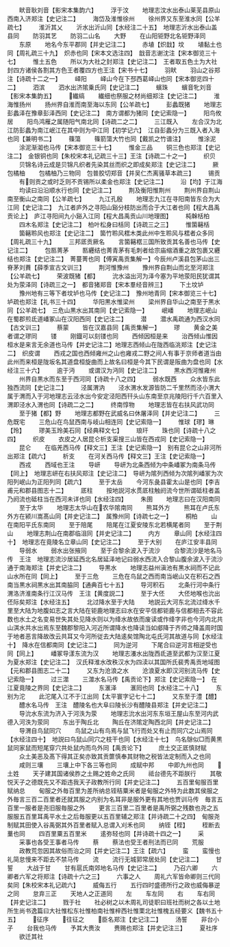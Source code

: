 <!-- { "loadSidebar": true } -->
　　畎音耿刘音【影宋本集韵六】
　　浮于汶
　　地理志汶水出泰山莱芜县原山西南入济郑注【史记注二】
　　海岱及淮惟徐州
　　徐州界又东至淮水同【公羊疏七】
　　淮沂其乂
　　沂水出沂山同【水经注二十五】　地理志沂水出泰山盖县同
　　防羽其艺
　　防羽二山名
　　大野
　　在山阳钜野北名钜野泽同
　　东原
　　地名今东平郡同【并史记注二】
　　赤埴【炽戠】坟
　　埴黏土也同【周礼疏三十九】　炽赤也同【宋本文选注四】　戠音志谢沈注【宋本御览三十七】
　　惟土五色
　　所以为大社之封郑注【史记注二】　王者取五色土为大社封四方诸侯各割其方色王者覆四方也王注【宋书十七】
　　羽畎
　　羽山之谷郑注【诗疏十二之一】
　　峄阳
　　峄山今在下邳西葛峄山也同【宋本御览四十二】
　　泗滨
　　泗水出济隂乗氏同【史记注二】
　　蠙珠
　　蠙音牝刘音【影宋本集韵五】
　　纎缟
　　纎细也祭服之材尚细郑注【史记注二】
　　淮海惟扬州
　　扬州界自淮而南至海以东同【公羊疏七】
　　彭蠡既猪
　　地理志彭蠡泽在豫章彭泽西同【史记注二】　南方谓都为猪同【史记索隐一】
　　阳鸟攸居
　　阳鸟鸿雁之属随阳气南北同【诗疏二之二】
　　三江既入
　　左合汉为北江防彭蠡为南江岷江在其中则为中江同【初学记六】　江自彭蠡分为三既入者入海也同【兼明书二】
　　篠簜
　　篠箭簜大竹也同【戴凯之竹谱注】
　　惟涂泥
　　涂泥渐洳也马传【宋本御览三十七】
　　惟金三品
　　铜三色也郑注【史记注二】　金银铜也同【朱校宋本礼记疏三十三】王注【诗疏二十之一】
　　织贝
　　贝锦名诗云成是贝锦凡织者先染其丝而织之即成矣郑注【史记注二】
　　厥包橘柚
　　包橘柚乃三物同　包普胶切郑音【并吴仁杰离骚草本疏三】
　　锡贡
　　有则贡之或时乏则不贡锡所以柔金也郑注【史记注二】
　　沿【均】于江海
　　均读曰沿沿顺水行也同【史记注二】
　　荆及衡阳惟荆州
　　荆州界自荆山南至衡山之南同【公羊疏七】
　　九江孔殷
　　地理志九江在寻阳南皆东合为大江同【史记注二】　九江者庐外之寻阳山谿分枝防出而合于大江者也同【程大昌禹贡论上】　庐江寻阳间九小谿入江同【程大昌禹贡山川地理图】
　　杶榦栝柏
　　四木名郑注【史记注二】　柏叶松身曰栝同【诗疏三之三】
　　惟箘簵栝
　　箘簵聆风也郑注【史记注二】　箘竹聆风楛木类此州中生聆风与楛者众多同【周礼疏三十九】
　　三邦厎贡厥名
　　言箘簵楛三国所致贡其名善也马传【史记注二】
　　包匦菁茅
　　匦纒结也菁青茅有毛刺者给宗庙缩酒重之故包裹又纒结也郑注【史记注二】　菁蔓菁也同【傅寅禹贡集解一】今辰州卢溪县包茅山出三脊茅刘蕡【薛季宣古文训三】
　　荆河惟豫州
　　豫州界自荆山而北至河郑注【公羊疏七】
　　荣波既猪【都】
　　沇水溢出河为泽今塞为平地荥阳民犹谓其处为荥泽同【诗疏三之一】　都音猪郑音【宋本羣经音辨三】
　　下土坟垆
　　豫州地有三等下者坟垆也马传【史记注二】　豫州地青同【宋本御览三十七】　垆疏也郑注【礼书三十四】
　　华阳黒水惟梁州
　　梁州界自华山之南至于黒水同【公羊疏七】　三危山黒水出其南同【史记索隐一】
　　岷嶓
　　地理志岷山在蜀郡煎氐道嶓冢山在汉阳西同【史记注二】
　　潜
　　潜水禹疏通为西汉水同【古文训三】
　　蔡蒙
　　皆在汉嘉县同【禹贡集解一】
　　璆
　　黄金之美者谓之璆同
　　镂
　　刚鐡可以刻镂也同
　　西倾因桓是来
　　治西倾山惟因桓水是来言无余道也马传【并史记注二】地理志西倾山在陇西临洮郑注【史记注二】　织皮谓
　　西戎之国也西倾雍州之山也雍戎二野之间人有事于京师者道当由此州而来桓是陇坂名其道盘桓旋曲而上故名曰桓是今其下民谓是阪曲为盘也同【水经注三十六】
　　逾于沔
　　或谓汉为沔同【史记注二】
　　黒水西河惟雍州
　　州界自黒水而东至于西河同【诗疏十八之四】
　　弱水既西
　　众水皆东此独西流同【史记注二】
　　泾属渭汭
　　泾水渭水发源皆防二千里然而泾小渭大属于渭而入于河地理志云泾水出今安定泾阳西幵头山东南至京兆陵阳行千六百里入渭即泾水入渭也同【诗疏二之二】
　　终南惇物
　　地理志皆在右扶风武功同
　　至于猪【都】野
　　地理志都野在武威名曰休屠泽同【并史记注二】
　　三危既宅
　　三危山在鸟鼠西南与岐山相连同【史记索隐一】
　　惟球【璆】琳【玲】
　　璆美玉玲美石同【经典释文七】
　　琅玕
　　珠也同【诗疏十八之四】
　　织皮
　　衣皮之人居昆仑析支渠搜三山皆在西戎同【史记索隐一】
　　昆仑
　　在临羌西马传【释文三】王注【史记索隐一】　别有昆仑之山非河所出郑注【疏六】
　　析支
　　在河关西马传【释文三】王注【史记索隐一】
　　西戎
　　西域也王注
　　导岍
　　导岍为北条西倾为中条嶓冢为南条马传【同上】　地理志岍在右扶风郑注【史记注二】　导岍为隂列西倾为次隂列嶓冡为次阳列岷山为正阳列同【疏六】
　　至于太岳
　　今河东彘县霍太山是也同【李吉甫元和郡县图志十二】
　　厎柱
　　按地説河水贯厎柱触阏流今世所谓砥柱者盖乃阏流也砥柱当在西河未详也同【水经注四】
　　朱圉
　　地理志曰在汉阳南同
　　至于太华
　　地理志太华山在农华隂南同
　　熊耳外方
　　熊耳在卢氏东外方在颍川嵩髙山同【并史记注二】　属豫州同【诗疏七之一】
　　桐柏
　　山在南阳平氏东南同
　　至于陪尾
　　陪尾在江夏安陵东北若横尾者同
　　至于荆山
　　地理志荆山在南郡临沮同【并史记注二】
　　内方
　　章山同【水经注四十】　地理志在竟陵名立章山同【史记注二】
　　至于大别
　　在庐江安丰县同
　　导弱水
　　弱水出张掖同
　　至于合黎余波入于流沙
　　合黎流沙是地名马传　王注　地理志流沙居延西北名居延泽地记曰弱水西流入合黎山腹余波入于流沙通于南海郑注【并史记注二】
　　导黒水
　　地理志益州滇池有黒水祠而不记此山水所在同【同上】
　　至于三危
　　三危在鸟鼠之西而南当岷山又在积石之西南当黒水祠黒水出其南脇同【通典百七十五】
　　导河积石
　　北条行河中条行渭洛济淮南条行江汉马传　王注【黄度説二】
　　至于大伾
　　大伾地喉也沇出伾际矣郑注【水经注五】
　　北过降水至于大陆
　　地説云大河东北流过绛水千里至大陆为地腹如志之言大陆在钜鹿地理志曰水在安平信都钜鹿与信都相去不容此数也水土之名变易世失其处见降水则以为绛水故依而废读或作绛字非也今河内北共山淇水共水出焉东至魏郡黎阳入河近所谓降水也降读当如郕降于齐师之降盖周时国于地者恶言降故改云共耳又今河所従去大陆逺矣馆陶北屯氏河其故道与同【水经注十】　降水在信都南同【史记注二】
　　同为逆河
　　下尾合曰逆河言相逆受也同【同上】
　　嶓冢导漾东流为汉
　　地理志瀁水出陇西氐道至武都为汉至江夏为夏水郑注【史记注二】　汉氏释淮水改秩汉水为四渎以其国所氏裴秀禹贡地域图【元和郡县图志二十二】
　　又东为沧浪之水
　　沧浪夏水即汉河别流马传【史记索隐一】
　　过三澨
　　三澨水名马传【禹贡论下】郑注【史记索隐一】　在江夏竟陵之界同【史记注二】
　　东滙泽
　　滙囘也同【水经注二十八】
　　东别为沱
　　此沱尾入江不于江出同【太平寰字记七十二】
　　又东至于澧【醴】
　　醴水名马传　王注　醴陵名也大阜曰陵长沙有醴陵县郑注【并史记注二】
　　导沇水东流为济入于河泆为荥
　　地理志沇水出河东东垣王屋山东至河内武德入河泆为荥同
　　东出于陶丘北
　　陶丘在济隂定陶西北同【并史记注二】
　　导渭自鸟鼠同穴
　　鸟鼠之山有鸟焉与鼠飞行而处又有止而同穴之山焉同【水经注四十】　地説曰鸟鼠山同穴之枝干也同【水经注十七】　鸟名鵌似□而黄黒鼠同家鼠而短尾穿穴共处鼠内而鸟外同【禹贡论下】
　　庶土交正厎慎财赋
　　众土美恶及髙下得其正矣亦致其贡篚慎奉其财物之税皆法定制而入之也同
　　咸则三壤
　　三壤上中下各三等也同
　　成赋中邦
　　中即九州也同
　　土姓
　　天子建其国诸侯胙之土赐之姓命之氏同
　　祗台德先不距朕行
　　其敬悦天子之德既先又不距违我天子政教所行同【并史记注二】
　　五百里甸服百里赋纳总
　　甸服之外毎百里为差所纳总铚秸粟米者是甸服之外特为此数其侯服之外毎言三百二百里者还就其服之内别为名耳非是服外更有其地也贾训马传　毎言五百里一服者是尧旧服毎服之外
　　更言三百里二百里者是禹所弼之残数也尧之五服服五百里耳禹平水土之后毎服更以五百里辅之郑注【并诗疏二十之四】　甸服尧制赋其田使入谷禹弼其外百里者赋入总谓入刈禾也同
　　纳铚【秷】
　　秷断去藳也同
　　四百里粟五百里米
　　逺弥轻也同【并诗疏十四之一】
　　采
　　采事也各受王事者马传
　　蔡
　　蔡法也受王者刑法而已同
　　荒服
　　政教荒忽因其故俗而治之同【并史记注二】王注【疏六】
　　蛮
　　蛮慢也礼简怠慢来不距去不禁马传
　　流
　　流行无城郭常居处同【史记注二】
　　甘誓
　　大战于甘
　　甘有扈氏南郊地名马传【史记注二】
　　乃召六卿
　　六卿者六军之将郑注【诗疏十六之三】
　　六事之人
　　周礼六军皆命卿则三代同矣同【朱校宋本礼记疏六】
　　威侮五行
　　五行四时盛德所行之政也威侮暴逆之同
　　怠弃三正
　　天地人之正道同
　　左
　　车左同
　　右
　　车右同【并史记注二】
　　戮于社
　　社必树之以木周礼司徒职曰班社而树之各以土地所生尚书逸篇曰大社惟松东社惟柏南社惟梓西社惟栗北社惟槐五经要义【魏书五十五】
　　征序
　　往征之
　　臣名郑注【史记注二】
　　汤誓
　　非台小子
　　台我也马传
　　予其大赉汝
　　赉赐也郑注【并史记注三】
　　夏社序
　　欲迁其社
